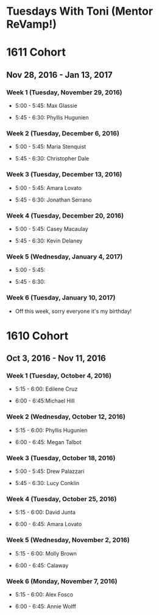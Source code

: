 # Tuesdays With Toni (Mentor ReVamp!)

# 1611 Cohort

## Nov 28, 2016 - Jan 13, 2017

### Week 1 (Tuesday, November 29, 2016)

* 5:00 - 5:45: Max Glassie

* 5:45 - 6:30: Phyllis Hugunien

### Week 2 (Tuesday, December 6, 2016)

* 5:00 - 5:45: Maria Stenquist

* 5:45 - 6:30: Christopher Dale

### Week 3 (Tuesday, December 13, 2016)

* 5:00 - 5:45: Amara Lovato

* 5:45 - 6:30: Jonathan Serrano

### Week 4 (Tuesday, December 20, 2016)

* 5:00 - 5:45: Casey Macaulay

* 5:45 - 6:30: Kevin Delaney

### Week 5 (Wednesday, January 4, 2017)

* 5:00 - 5:45:

* 5:45 - 6:30:

### Week 6 (Tuesday, January 10, 2017)

* Off this week, sorry everyone it's my birthday!


# 1610 Cohort

## Oct 3, 2016 - Nov 11, 2016

### Week 1 (Tuesday, October 4, 2016)

* 5:15 - 6:00: Edilene Cruz

* 6:00 - 6:45:Michael Hill

### Week 2 (Wednesday, October 12, 2016)

* 5:15 - 6:00: Phyllis Hugunien

* 6:00 - 6:45: Megan Talbot

### Week 3 (Tuesday, October 18, 2016)

* 5:00 - 5:45: Drew Palazzari

* 5:45 - 6:30: Lucy Conklin

### Week 4 (Tuesday, October 25, 2016)

* 5:15 - 6:00: David Junta

* 6:00 - 6:45: Amara Lovato

### Week 5 (Wednesday, November 2, 2016)

* 5:15 - 6:00: Molly Brown

* 6:00 - 6:45: Calaway

### Week 6 (Monday, November 7, 2016)

* 5:15 - 6:00: Alex Fosco

* 6:00 - 6:45: Annie Wolff
